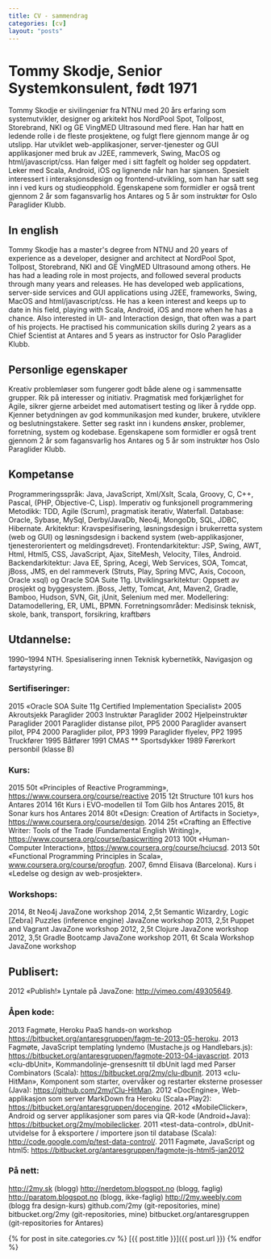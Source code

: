 ```yaml
---
title: CV - sammendrag
categories: [cv]
layout: "posts"
---
```


# Tommy Skodje, Senior Systemkonsulent, født 1971

Tommy Skodje er sivilingeniør fra NTNU med 20 års erfaring som systemutvikler, designer og arkitekt hos NordPool Spot, Tollpost, Storebrand, NKI og GE VingMED Ultrasound med flere. Han har hatt en ledende rolle i de fleste prosjektene, og fulgt flere gjennom mange år og utslipp.
Har utviklet web-applikasjoner, server-tjenester og GUI applikasjoner med bruk av J2EE, rammeverk, Swing, MacOS og html/javascript/css.
Han følger med i sitt fagfelt og holder seg oppdatert. Leker med Scala, Android, iOS og lignende når han har sjansen. Spesielt interessert i interaksjonsdesign og frontend-utvikling, som han har satt seg inn i ved kurs og studieopphold.
Egenskapene som formidler er også trent gjennom 2 år som fagansvarlig hos Antares og 5 år som instruktør for Oslo Paraglider Klubb.

## In english
Tommy Skodje has a master's degree from NTNU and 20 years of experience as a developer, designer and architect at NordPool Spot, Tollpost, Storebrand, NKI and GE VingMED Ultrasound among others. He has had a leading role in most projects, and followed several products through many years and releases.
He has developed web applications, server-side services and GUI applications using J2EE, frameworks, Swing, MacOS and html/javascript/css.
He has a keen interest and keeps up to date in his field, playing with Scala, Android, iOS and more when he has a chance. Also interested in UI- and Interaction design, that often was a part of his projects.
He practised his communication skills during 2 years as a Chief Scientist at Antares and 5 years as instructor for Oslo Paraglider Klubb.


## Personlige egenskaper
Kreativ problemløser som fungerer godt både alene og i sammensatte grupper.
Rik på interesser og initiativ.
Pragmatisk med forkjærlighet for Agile, sikrer gjerne arbeidet med automatisert testing og liker å rydde opp.
Kjenner betydningen av god kommunikasjon med kunder, brukere, utviklere og beslutningstakere.
Setter seg raskt inn i kundens ønsker, problemer, forretning, system og kodebase.
Egenskapene som formidler er også trent gjennom 2 år som fagansvarlig hos Antares og 5 år som instruktør hos Oslo Paraglider Klubb.

## Kompetanse
Programmeringsspråk: Java, JavaScript, Xml/Xslt, Scala, Groovy, C, C++, Pascal, (PHP, Objective-C, Lisp). Imperativ og funksjonell programmering
Metodikk: TDD, Agile (Scrum), pragmatisk iterativ, Waterfall.
Database: Oracle, Sybase, MySql, Derby/JavaDb, Neo4j, MongoDb, SQL, JDBC, Hibernate.
Arkitektur: Kravspesifisering, løsningsdesign i brukerretta system (web og GUI) og løsningsdesign i backend system (web-applikasjoner, tjenesterorientert og meldingsdrevet). 
Frontendarkitektur: JSP, Swing, AWT, Html, Html5, CSS, JavaScript, Ajax, SiteMesh, Velocity, Tiles, Android.
Backendarkitektur: Java EE, Spring, Acegi, Web Services, SOA, Tomcat, jBoss, JMS, en del rammeverk (Struts, Play, Spring MVC, Axis, Cocoon, Oracle xsql) og Oracle SOA Suite 11g.
Utviklingsarkitektur: Oppsett av prosjekt og byggesystem. jBoss, Jetty, Tomcat, Ant, Maven2, Gradle, Bamboo, Hudson, SVN, Git, jUnit, Selenium med mer.
Modellering: Datamodellering, ER, UML, BPMN.
Forretningsområder: Medisinsk teknisk, skole, bank, transport, forsikring, kraftbørs

## Utdannelse:
1990–1994    NTH. Spesialisering innen Teknisk kybernetikk, Navigasjon og fartøystyring.

### Sertifiseringer:
2015  «Oracle SOA Suite 11g Certified Implementation Specialist»
2005  Akroutsjekk Paraglider
2003  Instruktør Paraglider
2002  Hjelpeinstruktør Paraglider
2001  Paraglider distanse pilot, PP5
2000  Paraglider avansert pilot, PP4
2000  Paraglider pilot, PP3
1999  Paraglider flyelev, PP2
1995  Truckfører
1995  Båtfører
1991  CMAS ** Sportsdykker
1989  Førerkort personbil (klasse B)

### Kurs:
2015	50t    «Principles of Reactive Programming», https://www.coursera.org/course/reactive
2015	12t    Structure 101 kurs hos Antares
2014	16t    Kurs i EVO-modellen til Tom Gilb hos Antares
2015, 8t     Sonar kurs hos Antares
2014	80t    «Design: Creation of Artifacts in Society», https://www.coursera.org/course/design.
2014	25t    «Crafting an Effective Writer: Tools of the Trade (Fundamental English Writing)», https://www.coursera.org/course/basicwriting
2013	100t    «Human-Computer Interaction», https://www.coursera.org/course/hciucsd.
2013	50t    «Functional Programming Principles in Scala», www.coursera.org/course/progfun.
2007, 6mnd    Elisava (Barcelona). Kurs i «Ledelse og design av web-prosjekter».

### Workshops:
2014, 8t    Neo4j JavaZone workshop
2014, 2,5t    Semantic Wizardry, Logic [Zebra] Puzzles (inference engine) JavaZone workshop
2013, 2,5t    Puppet and Vagrant JavaZone workshop
2012, 2,5t    Clojure JavaZone workshop
2012, 3,5t    Gradle Bootcamp JavaZone workshop
2011, 6t    Scala Workshop JavaZone workshop

## Publisert:
2012        «Publish!» Lyntale på JavaZone: http://vimeo.com/49305649.

### Åpen kode:
2013        Fagmøte, Heroku PaaS hands-on workshop https://bitbucket.org/antaresgruppen/fagm-te-2013-05-heroku.
2013        Fagmøte, JavaScript templating lyndemo (Mustache.js og Handlebars.js):  https://bitbucket.org/antaresgruppen/fagmote-2013-04-javascript.
2013        «clu-dbUnit», Kommandolinje-grensesnitt til dbUnit lagd med Parser Combinators (Scala): https://bitbucket.org/2my/clu-dbunit.
2013        «clu-HitMan», Komponent som starter, overvåker og restarter eksterne prosesser (Java): https://github.com/2my/Clu-HitMan.
2012       «DocEngine», Web-applikasjon som server MarkDown fra Heroku (Scala+Play2): https://bitbucket.org/antaresgruppen/docengine.
2012        «MobileClicker», Android og server applikasjoner som pares via QR-kode (Android+Java): https://bitbucket.org/2my/mobileclicker.
2011    «test-data-control», dbUnit-utvidelse for å eksportere / importere json til database (Scala): http://code.google.com/p/test-data-control/.
2011    Fagmøte, JavaScript og html5: https://bitbucket.org/antaresgruppen/fagmote-js-html5-jan2012

### På nett:
http://2my.sk (blogg)
http://nerdetom.blogspot.no (blogg, faglig)
http://paratom.blogspot.no (blogg, ikke-faglig)
http://2my.weebly.com (blogg fra design-kurs)
github.com/2my (git-repositories, mine)
bitbucket.org/2my (git-repositories, mine)
bitbucket.org/antaresgruppen (git-repositories for Antares)


{% for post in site.categories.cv %}
[{{ post.title }}]({{ post.url }})
{% endfor %}
